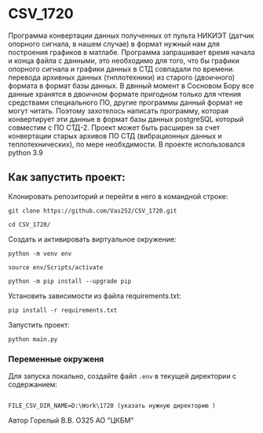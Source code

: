 # CSV_1720
Программа конвертации данных полученных от пульта НИКИЭТ (датчик опорного сигнала, в нашем случае) в формат нужный нам для построения графиков в матлабе.
Программа запрашивает время начала и конца файла с данными, это необходимо для того, что бы графики опорного сигнала и графики данных в СТД совпадали по времени.
перевода архивных данных (тнплотехники) из старого (двоичного) формата в формат базы данных.
В двнный момент в Сосновом Бору все данные хранятся в двоичном формате пригодном только для чтения средствами специального ПО, другие программы данный формат не могут читать. Поэтому захотелось написать программу, которая конвертирует эти данные в формат базы данных postgreSQL который совместим с ПО СТД-2.
Проект может быть расширен за счет конвертации старых архивов ПО СТД (вибрационных данных и теплотехнических), по мере необхдимости.
В проекте использовался python 3.9

## Как запустить проект:

Клонировать репозиторий и перейти в него в командной строке:

```
git clone https://github.com/Vas252/CSV_1720.git
```

```
cd CSV_1720/
```

Cоздать и активировать виртуальное окружение:

```
python -m venv env
```

```
source env/Scripts/activate
```

```
python -m pip install --upgrade pip
```

Установить зависимости из файла requirements.txt:
```
pip install -r requirements.txt
```

Запустить проект:
```
python main.py
```

### Переменные окруженя
Для запуска локально, создайте файл `.env` в текущей директории с содержанием:
```

FILE_CSV_DIR_NAME=D:\Work\1720 (указать нужную директорию )
```

Автор Горелый В.В. О325 АО "ЦКБМ"